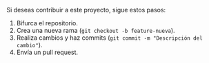 Si deseas contribuir a este proyecto, sigue estos pasos:  
1. Bifurca el repositorio.  
2. Crea una nueva rama (`git checkout -b feature-nueva`).  
3. Realiza cambios y haz commits (`git commit -m "Descripción del cambio"`).  
4. Envía un pull request.  

